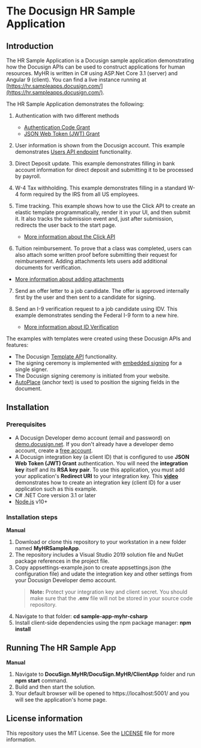 # The Docusign HR Sample Application

## Introduction
The HR Sample Application is a Docusign sample application demonstrating how the Docusign APIs can be used to construct applications for human resources. MyHR is written in C# using ASP.Net Core 3.1 (server) and Angular 9 (client). You can find a live instance running at [https://hr.sampleapps.docusign.com/](https://hr.sampleapps.docusign.com/).

The HR Sample Application demonstrates the following:
1. Authentication with two different methods
    * [Authentication Code Grant](https://developers.docusign.com/platform/auth/authcode/)
    * [JSON Web Token (JWT) Grant](https://developers.docusign.com/platform/auth/jwt/)

2. User information is shown from the Docusign account. This example demonstrates [Users API endpoint](https://developers.docusign.com/platform/auth/reference/user-info/) functionality.

3. Direct Deposit update. This example demonstrates filling in bank account information for direct deposit and submitting it to be processed by payroll.

4. W-4 Tax withholding. This example demonstrates filling in a standard W-4 form required by the IRS from all US employees.

5. Time tracking. This example shows how to use the Click API to create an elastic template programmatically, render it in your UI, and then submit it. It also tracks the submission event and, just after submission, redirects the user back to the start page.
   * [More information about the Click API](https://developers.docusign.com/docs/click-api/)
6.	Tuition reimbursement. To prove that a class was completed, users can also attach some written proof before submitting their request for reimbursement. Adding attachments lets users add additional documents for verification.
   * [More information about adding attachments](https://support.docusign.com/en/guides/signer-guide-signing-adding-attachments-new)
7. Send an offer letter to a job candidate. The offer is approved internally first by the user and then sent to a candidate for signing.

8. Send an I-9 verification request to a job candidate using IDV. This example demonstrates sending the Federal I-9 form to a new hire.
   * [More information about ID Verification](https://developers.docusign.com/docs/esign-rest-api/esign101/concepts/recipients/auth/#idv)

The examples with templates were created using these Docusign APIs and features:
   * The Docusign [Template API](https://developers.docusign.com/docs/esign-rest-api/how-to/create-template/) functionality.
   * The signing ceremony is implemented with [embedded signing](https://developers.docusign.com/docs/esign-rest-api/how-to/request-signature-in-app-embedded/) for a single signer.
   * The Docusign signing ceremony is initiated from your website.
   * [AutoPlace](https://developers.docusign.com/docs/esign-rest-api/esign101/concepts/tabs/auto-place/) (anchor text) is used to position the signing fields in the document.

## Installation

### Prerequisites
* A Docusign Developer demo account (email and password) on [demo.docusign.net](https://demo.docusign.net). If you don't already have a developer demo account, create a [free account](https://www.docusign.com/developers/sandbox).
* A Docusign integration key (a client ID) that is configured to use **JSON Web Token (JWT) Grant** authentication.
   You will need the **integration key** itself and its **RSA key pair**. To use this application, you must add your application's **Redirect URI** to your integration key. This [**video**](https://www.youtube.com/watch?v=GgDqa7-L0yo) demonstrates how to create an integration key (client ID) for a user application such as this example.
* C# .NET Core version 3.1 or later
* [Node.js](https://nodejs.org/) v10+

### Installation steps
**Manual**
1. Download or clone this repository to your workstation in a new folder named **MyHRSampleApp**.
2. The repository includes a Visual Studio 2019 solution file and NuGet package references in the project file.
3. Copy appsettings-example.json to create appsettings.json (the configuration file) and udate the integration key and other settings from your Docusign Developer demo account.
    > **Note:** Protect your integration key and client secret. You should make sure that the **.env** file will not be stored in your source code repository.
4. Navigate to that folder: **cd sample-app-myhr-csharp**
5. Install client-side dependencies using the npm package manager: **npm install**

## Running The HR Sample App
**Manual**
1. Navigate to **DocuSign.MyHR/DocuSign.MyHR/ClientApp** folder and run **npm start** command.
1. Build and then start the solution.
1. Your default browser will be opened to https://localhost:5001/ and you will see the application's home page.

## License information
This repository uses the MIT License. See the [LICENSE](./LICENSE) file for more information.
